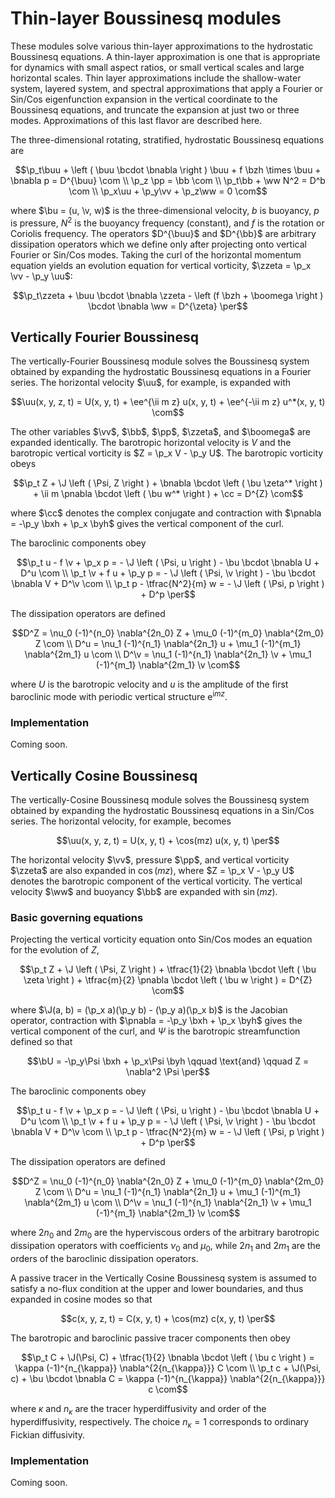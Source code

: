 # Thin-layer Boussinesq modules

```math
\newcommand{\bcdot}{\boldsymbol \cdot}
\newcommand{\bnabla}{\boldsymbol \nabla}
\newcommand{\pnabla}{\bnabla_{\! \perp}}

\newcommand{\com}{\, ,}
\newcommand{\per}{\, .}

\newcommand{\bu}{\boldsymbol u}
\newcommand{\bU}{\boldsymbol U}
\newcommand{\buu}{\widehat{\boldsymbol{u}}}
\newcommand{\bb}{\widehat{b}}
\newcommand{\pp}{\widehat{p}}
\newcommand{\ww}{\widehat{w}}
\newcommand{\uu}{\widehat{u}}
\newcommand{\v}{\upsilon}
\newcommand{\vv}{\widehat{\upsilon}}
\newcommand{\zzeta}{\widehat{\zeta}}
\newcommand{\oomega}{\widehat{\omega}}
\newcommand{\boomega}{\boldsymbol{\oomega}}

\newcommand{\bxh}{\widehat{\boldsymbol{x}}}
\newcommand{\byh}{\widehat{\boldsymbol{y}}}
\newcommand{\bzh}{\widehat{\boldsymbol{z}}}
\newcommand{\ii}{\mathrm{i}}
\newcommand{\ee}{\mathrm{e}}
\newcommand{\cc}{\mathrm{c}}
\newcommand{\J}{\mathsf{J}}

\newcommand{\p}{\partial}
```

These modules solve various thin-layer approximations to the hydrostatic Boussinesq
equations. A thin-layer approximation is one that is appropriate for dynamics with
small aspect ratios, or small vertical scales and large horizontal scales.
Thin layer approximations include the shallow-water system, layered system, and
spectral approximations that apply a Fourier or Sin/Cos eigenfunction expansion in the
vertical coordinate to the Boussinesq equations, and truncate the expansion at just
two or three modes. Approximations of this last flavor are described here.

The three-dimensional rotating, stratified, hydrostatic Boussinesq equations are

```math
\p_t\buu + \left ( \buu \bcdot \bnabla \right ) \buu + f \bzh \times \buu + \bnabla p = D^{\buu} \com \\
\p_z \pp = \bb \com \\
\p_t\bb + \ww N^2 = D^b \com \\
\p_x\uu + \p_y\vv + \p_z\ww = 0 \com
```

where $\bu = (u, \v, w)$ is the three-dimensional velocity, $b$ is buoyancy, $p$ is pressure, $N^2$ is the
buoyancy frequency (constant), and $f$ is the rotation or Coriolis frequency. The operators $D^{\buu}$ and $D^{\bb}$ are arbitrary dissipation operators which we define only after projecting onto vertical Fourier or Sin/Cos modes.
Taking the curl of the horizontal momentum equation yields an evolution
equation for vertical vorticity, $\zzeta = \p_x \vv - \p_y \uu$:

```math
\p_t\zzeta + \buu \bcdot \bnabla \zzeta - \left (f \bzh + \boomega \right )
    \bcdot \bnabla \ww = D^{\zeta} \per
```

## Vertically Fourier Boussinesq

The vertically-Fourier Boussinesq module solves the Boussinesq system obtained by expanding the hydrostatic
Boussinesq equations in a Fourier series. The horizontal velocity $\uu$, for example, is expanded with

```math
\uu(x, y, z, t) = U(x, y, t) + \ee^{\ii m z} u(x, y, t) + \ee^{-\ii m z} u^*(x, y, t) \com
```

The other variables $\vv$, $\bb$, $\pp$, $\zzeta$, and $\boomega$ are expanded identically. The barotropic
horizontal velocity is $V$ and the barotropic vertical vorticity is $Z = \p_x V - \p_y U$. The barotropic
vorticity obeys
```math
\p_t Z + \J \left ( \Psi, Z \right )
    + \bnabla \bcdot \left ( \bu \zeta^* \right ) + \ii m \pnabla \bcdot \left ( \bu w^* \right ) + \cc
    = D^{Z} \com
```

where $\cc$ denotes the complex conjugate and contraction with $\pnabla = -\p_y \bxh + \p_x \byh$
gives the vertical component of the curl.

The baroclinic components obey

```math
\p_t u - f \v + \p_x p = - \J \left ( \Psi, u \right ) - \bu \bcdot \bnabla U + D^u \com \\
\p_t \v + f u + \p_y p = - \J \left ( \Psi, \v \right ) - \bu \bcdot \bnabla V + D^\v \com \\
\p_t p - \tfrac{N^2}{m} w = - \J \left ( \Psi, p \right ) + D^p \per
```

The dissipation operators are defined

```math
D^Z = \nu_0 (-1)^{n_0} \nabla^{2n_0} Z + \mu_0 (-1)^{m_0} \nabla^{2m_0} Z \com \\
D^u = \nu_1 (-1)^{n_1} \nabla^{2n_1} u + \mu_1 (-1)^{m_1} \nabla^{2m_1} u \com \\
D^\v = \nu_1 (-1)^{n_1} \nabla^{2n_1} \v + \mu_1 (-1)^{m_1} \nabla^{2m_1} \v \com
```

where $U$ is the barotropic velocity and $u$ is the amplitude of the first baroclinic mode with periodic
vertical structure $\mathrm{e}^{\mathrm{i} m z}$.

### Implementation

Coming soon.


## Vertically Cosine Boussinesq

The vertically-Cosine Boussinesq module solves the Boussinesq system obtained by expanding the
hydrostatic Boussinesq equations in a Sin/Cos series. The horizontal velocity, for example, becomes

```math
\uu(x, y, z, t) = U(x, y, t) + \cos(mz) u(x, y, t) \per
```

The horizontal velocity $\vv$, pressure $\pp$, and vertical vorticity $\zzeta$ are also expanded in $\cos(mz)$,
where $Z = \p_x V - \p_y U$ denotes the barotropic component of the vertical vorticity. The vertical velocity $\ww$
and buoyancy $\bb$ are expanded with $\sin(mz)$.

### Basic governing equations

Projecting the vertical vorticity equation onto Sin/Cos modes an equation for the evolution of $Z$,

```math
\p_t Z + \J \left ( \Psi, Z \right )
    + \tfrac{1}{2} \bnabla \bcdot \left ( \bu \zeta \right ) + \tfrac{m}{2} \pnabla \bcdot \left ( \bu w \right )
    = D^{Z} \com
```

where $\J(a, b) = (\p_x a)(\p_y b) - (\p_y a)(\p_x b)$ is the Jacobian operator, contraction with $\pnabla = -\p_y \bxh + \p_x \byh$ gives the vertical component of the curl, and $\Psi$ is the barotropic streamfunction defined so that

```math
\bU = -\p_y\Psi \bxh + \p_x\Psi \byh \qquad \text{and} \qquad Z = \nabla^2 \Psi \per
```

The baroclinic components obey

```math
\p_t u - f \v + \p_x p = - \J \left ( \Psi, u \right ) - \bu \bcdot \bnabla U + D^u \com \\
\p_t \v + f u + \p_y p = - \J \left ( \Psi, \v \right ) - \bu \bcdot \bnabla V + D^\v \com \\
\p_t p - \tfrac{N^2}{m} w = - \J \left ( \Psi, p \right ) + D^p \per
```

The dissipation operators are defined

```math
D^Z = \nu_0 (-1)^{n_0} \nabla^{2n_0} Z + \mu_0 (-1)^{m_0} \nabla^{2m_0} Z \com \\
D^u = \nu_1 (-1)^{n_1} \nabla^{2n_1} u + \mu_1 (-1)^{m_1} \nabla^{2m_1} u \com \\
D^\v = \nu_1 (-1)^{n_1} \nabla^{2n_1} \v + \mu_1 (-1)^{m_1} \nabla^{2m_1} \v \com
```

where $2n_0$ and $2m_0$ are the hyperviscous orders of the arbitrary barotropic dissipation operators
with coefficients $\nu_0$ and $\mu_0$, while $2n_1$ and $2m_1$ are the orders of the baroclinic
dissipation operators.

A passive tracer in the Vertically Cosine Boussinesq system is assumed to satisfy a no-flux condition
at the upper and lower boundaries, and thus expanded in cosine modes so that

```math
c(x, y, z, t) = C(x, y, t) + \cos(mz) c(x, y, t) \per
```

The barotropic and baroclinic passive tracer components then obey

```math
\p_t C + \J(\Psi, C) + \tfrac{1}{2} \bnabla \bcdot \left ( \bu c \right ) =
    \kappa (-1)^{n_{\kappa}} \nabla^{2{n_{\kappa}}} C \com \\
\p_t c + \J(\Psi, c) + \bu \bcdot \bnabla C = \kappa (-1)^{n_{\kappa}} \nabla^{2{n_{\kappa}}} c \com
```

where $\kappa$ and $n_{\kappa}$ are the tracer hyperdiffusivity and order of the hyperdiffusivity, respectively.
The choice $n_{\kappa} = 1$ corresponds to ordinary Fickian diffusivity.

### Implementation

Coming soon.
